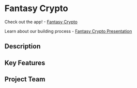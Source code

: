 # Fantasy Crypto
Check out the app! - [Fantasy Crypto](https://fantasy-crypto1.herokuapp.com/)

Learn about our building process - [Fantasy Crypto Presentation](https://docs.google.com/presentation/d/1eyA2Jt7HzZJRYMVMcgdJqWwgvhX0Teu7o8g6pJQ4Vo8/edit?usp=sharing)

## Description

## Key Features

## Project Team



